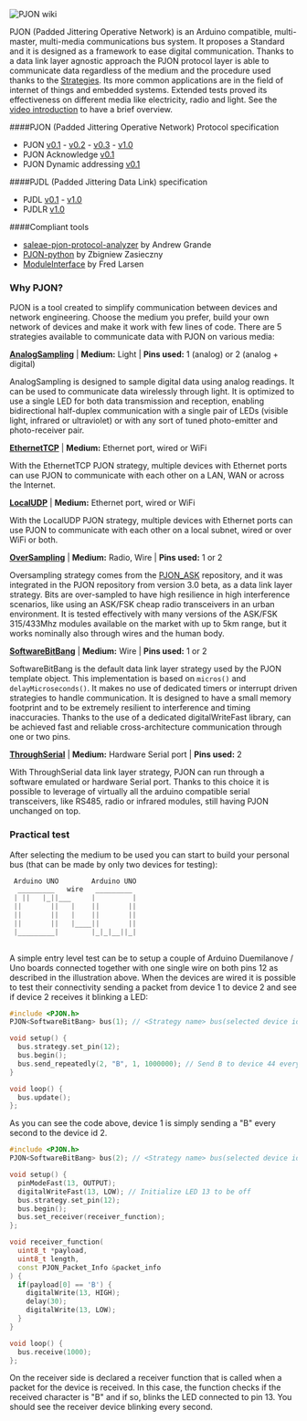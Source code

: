 ![PJON wiki](http://www.gioblu.com/PJON/PJON-mars.jpg)

PJON (Padded Jittering Operative Network) is an Arduino compatible, multi-master, multi-media communications bus system. It proposes a Standard and it is designed as a framework to ease digital communication. Thanks to a data link layer agnostic approach the PJON protocol layer is able to communicate data regardless of the medium and the procedure used thanks to the [Strategies](https://github.com/gioblu/PJON/wiki/Strategies). Its more common applications are in the field of internet of things and embedded systems. Extended tests proved its effectiveness on different media like electricity, radio and light. See the [video introduction](https://www.youtube.com/watch?v=vjc4ZF5own8) to have a brief overview.


####PJON (Padded Jittering Operative Network) Protocol specification
- PJON [v0.1](https://github.com/gioblu/PJON/blob/master/specification/PJON-protocol-specification-v0.1.md)  - [v0.2](https://github.com/gioblu/PJON/blob/master/specification/PJON-protocol-specification-v0.2.md) - [v0.3](https://github.com/gioblu/PJON/blob/master/specification/PJON-protocol-specification-v0.3.md) - [v1.0](https://github.com/gioblu/PJON/blob/master/specification/PJON-protocol-specification-v1.0.md)
- PJON Acknowledge [v0.1](https://github.com/gioblu/PJON/blob/master/specification/PJON-protocol-acknowledge-specification-v0.1.md)
- PJON Dynamic addressing [v0.1](https://github.com/gioblu/PJON/blob/master/specification/PJON-dynamic-addressing-specification-v0.1.md)

####PJDL (Padded Jittering Data Link) specification
- PJDL [v0.1](https://github.com/gioblu/PJON/blob/master/strategies/SoftwareBitBang/specification/padded-jittering-protocol-specification-v0.1.md) - [v1.0](https://github.com/gioblu/PJON/blob/master/strategies/SoftwareBitBang/specification/PJDL-specification-v1.0.md)
- PJDLR [v1.0](https://github.com/gioblu/PJON/blob/master/strategies/OverSampling/specification/PJDLR-specification-v1.0.md)

####Compliant tools
- [saleae-pjon-protocol-analyzer](https://github.com/aperepel/saleae-pjon-protocol-analyzer) by Andrew Grande
- [PJON-python](https://github.com/Girgitt/PJON-python) by Zbigniew Zasieczny
- [ModuleInterface](https://github.com/fredilarsen/ModuleInterface) by Fred Larsen

### Why PJON?
PJON is a tool created to simplify communication between devices and network engineering. Choose the medium you prefer, build your own network of devices and make it work with few lines of code. There are 5 strategies available to communicate data with PJON on various media:

**[AnalogSampling](https://github.com/gioblu/PJON/tree/master/strategies/AnalogSampling)** | **Medium:** Light |
**Pins used:** 1 (analog) or 2 (analog + digital)

AnalogSampling is designed to sample digital data using analog readings. It can be used to communicate data wirelessly through light. It is optimized to use a single LED for both data transmission and reception, enabling bidirectional half-duplex communication with a single pair of LEDs (visible light, infrared or ultraviolet) or with any sort of tuned photo-emitter and photo-receiver pair.

**[EthernetTCP](https://github.com/gioblu/PJON/tree/master/strategies/EthernetTCP)** | **Medium:** Ethernet port, wired or WiFi

With the EthernetTCP PJON strategy, multiple devices with Ethernet ports can use PJON to communicate with each other on a LAN, WAN or across the Internet.

**[LocalUDP](https://github.com/gioblu/PJON/tree/master/strategies/LocalUDP)** | **Medium:** Ethernet port, wired or WiFi

With the LocalUDP PJON strategy, multiple devices with Ethernet ports can use PJON to communicate with each other on a local subnet, wired or over WiFi or both.

**[OverSampling](https://github.com/gioblu/PJON/tree/master/strategies/OverSampling)** | **Medium:** Radio, Wire |
**Pins used:** 1 or 2

Oversampling strategy comes from the [PJON_ASK](https://github.com/gioblu/PJON_ASK) repository, and it was integrated in the PJON repository from version 3.0 beta, as a data link layer strategy. Bits are over-sampled to have high resilience in high interference scenarios, like using an ASK/FSK cheap radio transceivers in an urban environment. It is tested effectively with many versions of the ASK/FSK 315/433Mhz modules available on the market with up to 5km range, but it works nominally also through wires and the human body.

**[SoftwareBitBang](https://github.com/gioblu/PJON/tree/master/strategies/SoftwareBitBang)** | **Medium:** Wire | **Pins used:** 1 or 2

SoftwareBitBang is the default data link layer strategy used by the PJON template object. This implementation is based on `micros()` and `delayMicroseconds()`. It makes no use of dedicated timers or interrupt driven strategies to handle communication. It is designed to have a small memory footprint and to be extremely resilient to interference and timing inaccuracies. Thanks to the use of a dedicated digitalWriteFast library, can be achieved fast and reliable cross-architecture communication through one or two pins.

**[ThroughSerial](https://github.com/gioblu/PJON/tree/master/strategies/ThroughSerial)** | **Medium:** Hardware Serial port |
**Pins used:** 2

With ThroughSerial data link layer strategy, PJON can run through a software emulated or hardware Serial port. Thanks to this choice it is possible to leverage of virtually all the arduino compatible serial transceivers, like RS485, radio or infrared modules, still having PJON unchanged on top.

### Practical test
After selecting the medium to be used you can start to build your personal bus (that can be made by only two devices for testing):
```cpp  
 Arduino UNO        Arduino UNO
  _________   wire   _________
 | ||   |_||___     |         |
 ||       ||   |    ||       ||
 ||       ||   |    ||       ||
 ||       ||   |____||       ||
 |_________|        |_|_|__||_|
                      
```
A simple entry level test can be to setup a couple of Arduino Duemilanove / Uno boards connected together with one single wire on both pins 12 as described in the illustration above. When the devices are wired it is possible to test their connectivity sending a packet from device 1 to device 2 and see if device 2 receives it blinking a LED:
```cpp
#include <PJON.h>
PJON<SoftwareBitBang> bus(1); // <Strategy name> bus(selected device id)

void setup() {
  bus.strategy.set_pin(12);
  bus.begin();
  bus.send_repeatedly(2, "B", 1, 1000000); // Send B to device 44 every second
}

void loop() {
  bus.update();
};
```
As you can see the code above, device 1 is simply sending a "B" every second to the device id 2.
```cpp
#include <PJON.h>
PJON<SoftwareBitBang> bus(2); // <Strategy name> bus(selected device id)

void setup() {
  pinModeFast(13, OUTPUT);
  digitalWriteFast(13, LOW); // Initialize LED 13 to be off
  bus.strategy.set_pin(12);
  bus.begin();
  bus.set_receiver(receiver_function);
};

void receiver_function(
  uint8_t *payload, 
  uint8_t length, 
  const PJON_Packet_Info &packet_info
) {
  if(payload[0] == 'B') {
    digitalWrite(13, HIGH);
    delay(30);
    digitalWrite(13, LOW);
  }
}

void loop() {
  bus.receive(1000);
};
```
On the receiver side is declared a receiver function that is called when a packet for the device is received. In this case, the function checks if the received character is "B" and if so, blinks the LED connected to pin 13. You should see the receiver device blinking every second.